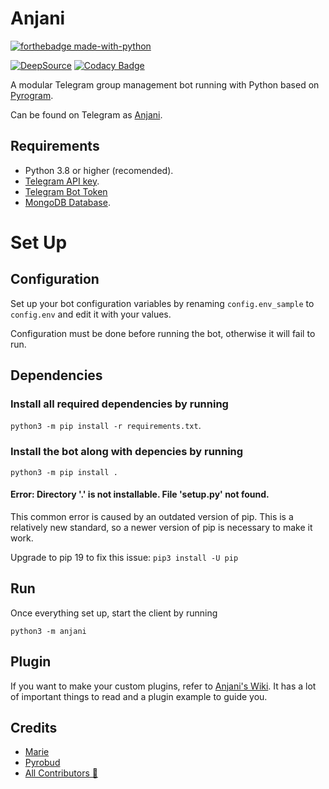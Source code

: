 # Anjani

[![forthebadge made-with-python](http://ForTheBadge.com/images/badges/made-with-python.svg)](https://www.python.org/)

[![DeepSource](https://deepsource.io/gh/userbotindo/Anjani.svg/?label=active+issues)](https://deepsource.io/gh/userbotindo/Anjani/?ref=repository-badge)
[![Codacy Badge](https://app.codacy.com/project/badge/Grade/23d2794692ad47a18849e06823aeaf6f)](https://www.codacy.com/gh/userbotindo/Anjani/dashboard?utm_source=github.com&amp;utm_medium=referral&amp;utm_content=userbotindo/Anjani&amp;utm_campaign=Badge_Grade)

A modular Telegram group management bot running with Python based on [Pyrogram](https://github.com/pyrogram/pyrogram).

Can be found on Telegram as [Anjani](https://t.me/dAnjani_bot).


## Requirements

- Python 3.8 or higher (recomended).
- [Telegram API key](https://docs.pyrogram.org/intro/setup#api-keys).
- [Telegram Bot Token](https://t.me/botfather)
- [MongoDB Database](https://cloud.mongodb.com/).

# Set Up

## Configuration

Set up your bot configuration variables by renaming `config.env_sample` to `config.env` and edit it with your values.

Configuration must be done before running the bot, otherwise it will fail to run.

## Dependencies

### Install all required dependencies by running

`python3 -m pip install -r requirements.txt`.

### Install the bot along with depencies by running

`python3 -m pip install .`

#### Error: Directory '.' is not installable. File 'setup.py' not found.

This common error is caused by an outdated version of pip. This is a relatively new standard, so a newer version of pip is necessary to make it work.

Upgrade to pip 19 to fix this issue: `pip3 install -U pip`

## Run

Once everything set up, start the client by running

`python3 -m anjani`

## Plugin

If you want to make your custom plugins, refer to [Anjani's Wiki](https://github.com/userbotindo/Anjani/wiki). It has a lot of important things to read and a plugin example to guide you.

## Credits

- [Marie](https://github.com/PaulSonOfLars/tgbot)
- [Pyrobud](https://github.com/kdrag0n/pyrobud)
- [All Contributors 👥](https://github.com/userbotindo/Anjani/graphs/contributors)
